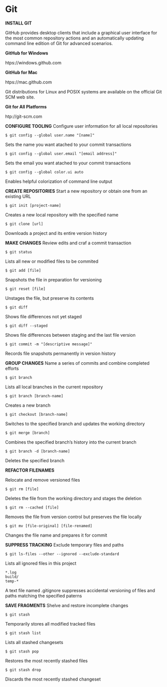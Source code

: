 # Git

**INSTALL GIT**

GitHub provides desktop clients that include a graphical user
interface for the most common repository actions and an automatically
updating command line edition of Git for advanced scenarios.

**GitHub for Windows**

htps://windows.github.com

**GitHub for Mac**

htps://mac.github.com

Git distributions for Linux and POSIX systems are available on the
official Git SCM web site.

**Git for All Platforms**

htp://git-scm.com

**CONFIGURE TOOLING**
Configure user information for all local repositories

```$ git config --global user.name "[name]"```

Sets the name you want atached to your commit transactions

```$ git config --global user.email "[email address]"```

Sets the email you want atached to your commit transactions

```$ git config --global color.ui auto```

Enables helpful colorization of command line output

**CREATE REPOSITORIES**
Start a new repository or obtain one from an existing URL

```$ git init [project-name]```

Creates a new local repository with the specified name

```$ git clone [url]```

Downloads a project and its entire version history

**MAKE CHANGES**
Review edits and craf a commit transaction

```$ git status```

Lists all new or modified files to be commited

```$ git add [file]```

Snapshots the file in preparation for versioning

```$ git reset [file]```

Unstages the file, but preserve its contents

```$ git diff```

Shows file differences not yet staged

```$ git diff --staged```

Shows file differences between staging and the last file version

```$ git commit -m "[descriptive message]"```

Records file snapshots permanently in version history

**GROUP CHANGES**
Name a series of commits and combine completed efforts

```$ git branch```

Lists all local branches in the current repository

```$ git branch [branch-name]```

Creates a new branch

```$ git checkout [branch-name]```

Switches to the specified branch and updates the working directory

```$ git merge [branch]```

Combines the specified branch’s history into the current branch

```$ git branch -d [branch-name]```

Deletes the specified branch

**REFACTOR FILENAMES**

Relocate and remove versioned files

```$ git rm [file]```

Deletes the file from the working directory and stages the deletion

```$ git rm --cached [file]```

Removes the file from version control but preserves the file locally

```$ git mv [file-original] [file-renamed]```

Changes the file name and prepares it for commit

**SUPPRESS TRACKING**
Exclude temporary files and paths

```$ git ls-files --other --ignored --exclude-standard```

Lists all ignored files in this project
```
*.log
build/
temp-*
```
A text file named .gitignore suppresses accidental versioning of files and paths matching the specified paterns

**SAVE FRAGMENTS**
Shelve and restore incomplete changes

```$ git stash```

Temporarily stores all modified tracked files

```$ git stash list```

Lists all stashed changesets

```$ git stash pop```

Restores the most recently stashed files

```$ git stash drop```

Discards the most recently stashed changeset